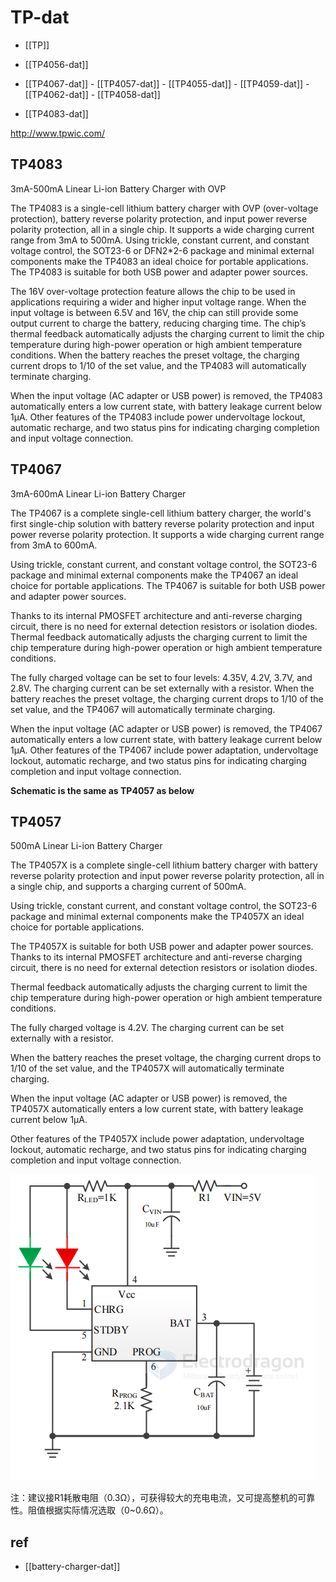 

# TP-dat

- [[TP]]

- [[TP4056-dat]]

- [[TP4067-dat]] - [[TP4057-dat]] - [[TP4055-dat]] - [[TP4059-dat]] - [[TP4062-dat]] - [[TP4058-dat]]

- [[TP4083-dat]]


http://www.tpwic.com/



## TP4083

3mA-500mA Linear Li-ion Battery Charger with OVP

The TP4083 is a single-cell lithium battery charger with OVP (over-voltage protection), battery reverse polarity protection, and input power reverse polarity protection, all in a single chip. It supports a wide charging current range from 3mA to 500mA. Using trickle, constant current, and constant voltage control, the SOT23-6 or DFN2*2-6 package and minimal external components make the TP4083 an ideal choice for portable applications. The TP4083 is suitable for both USB power and adapter power sources.

The 16V over-voltage protection feature allows the chip to be used in applications requiring a wider and higher input voltage range. When the input voltage is between 6.5V and 16V, the chip can still provide some output current to charge the battery, reducing charging time. The chip’s thermal feedback automatically adjusts the charging current to limit the chip temperature during high-power operation or high ambient temperature conditions. When the battery reaches the preset voltage, the charging current drops to 1/10 of the set value, and the TP4083 will automatically terminate charging.

When the input voltage (AC adapter or USB power) is removed, the TP4083 automatically enters a low current state, with battery leakage current below 1μA. Other features of the TP4083 include power undervoltage lockout, automatic recharge, and two status pins for indicating charging completion and input voltage connection.


## TP4067 

3mA-600mA Linear Li-ion Battery Charger

The TP4067 is a complete single-cell lithium battery charger, the world's first single-chip solution with battery reverse polarity protection and input power reverse polarity protection. It supports a wide charging current range from 3mA to 600mA.

Using trickle, constant current, and constant voltage control, the SOT23-6 package and minimal external components make the TP4067 an ideal choice for portable applications. The TP4067 is suitable for both USB power and adapter power sources.

Thanks to its internal PMOSFET architecture and anti-reverse charging circuit, there is no need for external detection resistors or isolation diodes. Thermal feedback automatically adjusts the charging current to limit the chip temperature during high-power operation or high ambient temperature conditions.

The fully charged voltage can be set to four levels: 4.35V, 4.2V, 3.7V, and 2.8V. The charging current can be set externally with a resistor. When the battery reaches the preset voltage, the charging current drops to 1/10 of the set value, and the TP4067 will automatically terminate charging.

When the input voltage (AC adapter or USB power) is removed, the TP4067 automatically enters a low current state, with battery leakage current below 1μA. Other features of the TP4067 include power adaptation, undervoltage lockout, automatic recharge, and two status pins for indicating charging completion and input voltage connection.

**Schematic is the same as TP4057 as below**



## TP4057 

500mA Linear Li-ion Battery Charger

The TP4057X is a complete single-cell lithium battery charger with battery reverse polarity protection and input power reverse polarity protection, all in a single chip, and supports a charging current of 500mA.

Using trickle, constant current, and constant voltage control, the SOT23-6 package and minimal external components make the TP4057X an ideal choice for portable applications.

The TP4057X is suitable for both USB power and adapter power sources. Thanks to its internal PMOSFET architecture and anti-reverse charging circuit, there is no need for external detection resistors or isolation diodes.

Thermal feedback automatically adjusts the charging current to limit the chip temperature during high-power operation or high ambient temperature conditions.

The fully charged voltage is 4.2V. The charging current can be set externally with a resistor.

When the battery reaches the preset voltage, the charging current drops to 1/10 of the set value, and the TP4057X will automatically terminate charging.

When the input voltage (AC adapter or USB power) is removed, the TP4057X automatically enters a low current state, with battery leakage current below 1μA.

Other features of the TP4057X include power adaptation, undervoltage lockout, automatic recharge, and two status pins for indicating charging completion and input voltage connection.

![](2025-06-25-18-29-59.png)

注：建议接R1耗散电阻（0.3Ω），可获得较大的充电电流，又可提高整机的可靠性。阻值根据实际情况选取（0~0.6Ω）。


## ref 

- [[battery-charger-dat]]